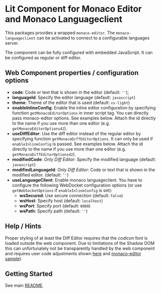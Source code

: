 # Lit Component for Monaco Editor and Monaco Languageclient

This packages provides a wrapped `monaco-editor`. The `monaco-languageclient` can be activated to connect to a configurable languages server.

The component can be fully configured with embedded JavaScript. It can be configured as regular or diff editor.

## Web Component properties / configuration options

* **code**: Code or text that is shown in the editor (default: `''`);
* **languageId**: Specify the editor language (default: `javascript`)
* **theme**: Theme of the editor that is used (default: `vs-light`)
* **enableInlineConfig**: Enable the inline editor configuration by specifying function `getMonacoEditorOptions` in inner script tag. You can directly pass monaco-editor options. See examples below. Attach the id directly to the name if you use more than one editor (e.g. `getMonacoEditorOptions42`).
* **useDiffEditor**: Use the diff editor instead of the regular editor by specifying function `getMonacoDiffEditorOptions`. It can only be used if `enableInlineConfig` is passed. See examples below. Attach the id directly to the name if you use more than one editor (e.g. `getMonacoDiffEditorOptions42`).
* **modifiedCode**: *Only Diff Editor*: Specify the modified language (default: `javascript`)
* **modifiedLanguageId**: *Only Diff Editor*: Code or text that is shown in the modified editor. (default: `''`)
* **useLanguageClient**: Enable monaco languageclient. You have to configure the following WebDocket configuration options (or use `getWebSocketOptions` if `enableInlineConfig` is set):
  * **wsSecured**: Use secure connection (default: `false`)
  * **wsHost**: Specify host (default: `localhost`)
  * **wsPort**: Specify port (default: `8080`)
  * **wsPath**: Specify path (default: `''`)

## Help / Hints

Proper styling of at least the Diff Editor requires that the *codicon* font is loaded outside the web component. Due to limitations of the Shadow DOM this can unfortunately not be transparently handled by the web component and requires user code adjustments shown [here](../../verify/monaco-editor-comp/index.html#L11-16) and [monaco-editor sample]( https://github.com/microsoft/monaco-editor/blob/main/samples/browser-amd-shadow-dom/index.html)).

## Getting Started

See main [README](../../README.md#getting-started).
